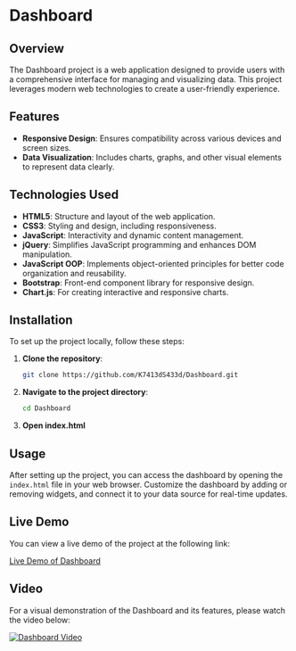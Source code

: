# Dashboard

## Overview

The Dashboard project is a web application designed to provide users with a comprehensive interface for managing and visualizing data. This project leverages modern web technologies to create a user-friendly experience.

## Features

- **Responsive Design**: Ensures compatibility across various devices and screen sizes.
- **Data Visualization**: Includes charts, graphs, and other visual elements to represent data clearly.

## Technologies Used

- **HTML5**: Structure and layout of the web application.
- **CSS3**: Styling and design, including responsiveness.
- **JavaScript**: Interactivity and dynamic content management.
- **jQuery**: Simplifies JavaScript programming and enhances DOM manipulation.
- **JavaScript OOP**: Implements object-oriented principles for better code organization and reusability.
- **Bootstrap**: Front-end component library for responsive design.
- **Chart.js**: For creating interactive and responsive charts.

## Installation

To set up the project locally, follow these steps:

1. **Clone the repository**:
   ```bash
   git clone https://github.com/K7413dS433d/Dashboard.git
   ```
2. **Navigate to the project directory**:
   ```bash
   cd Dashboard
   ```
3. **Open index.html**

## Usage

After setting up the project, you can access the dashboard by opening the `index.html` file in your web browser. Customize the dashboard by adding or removing widgets, and connect it to your data source for real-time updates.

## Live Demo

You can view a live demo of the project at the following link:

[Live Demo of Dashboard](https://your-live-demo-link-here.com)

## Video

For a visual demonstration of the Dashboard and its features, please watch the video below:

[![Dashboard Video](https://img.youtube.com/vi/VIDEO_ID_HERE/0.jpg)](https://www.youtube.com/watch?v=VIDEO_ID_HERE)
